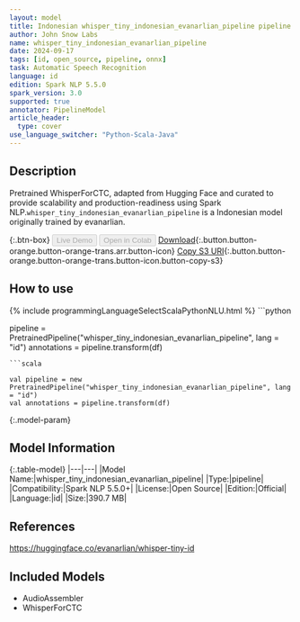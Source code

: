 ```yaml
---
layout: model
title: Indonesian whisper_tiny_indonesian_evanarlian_pipeline pipeline WhisperForCTC from evanarlian
author: John Snow Labs
name: whisper_tiny_indonesian_evanarlian_pipeline
date: 2024-09-17
tags: [id, open_source, pipeline, onnx]
task: Automatic Speech Recognition
language: id
edition: Spark NLP 5.5.0
spark_version: 3.0
supported: true
annotator: PipelineModel
article_header:
  type: cover
use_language_switcher: "Python-Scala-Java"
---
```


## Description

Pretrained WhisperForCTC, adapted from Hugging Face and curated to provide scalability and production-readiness using Spark NLP.`whisper_tiny_indonesian_evanarlian_pipeline` is a Indonesian model originally trained by evanarlian.

{:.btn-box}
<button class="button button-orange" disabled>Live Demo</button>
<button class="button button-orange" disabled>Open in Colab</button>
[Download](https://s3.amazonaws.com/auxdata.johnsnowlabs.com/public/models/whisper_tiny_indonesian_evanarlian_pipeline_id_5.5.0_3.0_1726542371620.zip){:.button.button-orange.button-orange-trans.arr.button-icon}
[Copy S3 URI](s3://auxdata.johnsnowlabs.com/public/models/whisper_tiny_indonesian_evanarlian_pipeline_id_5.5.0_3.0_1726542371620.zip){:.button.button-orange.button-orange-trans.button-icon.button-copy-s3}

## How to use



<div class="tabs-box" markdown="1">
{% include programmingLanguageSelectScalaPythonNLU.html %}
```python

pipeline = PretrainedPipeline("whisper_tiny_indonesian_evanarlian_pipeline", lang = "id")
annotations =  pipeline.transform(df)   

```
```scala

val pipeline = new PretrainedPipeline("whisper_tiny_indonesian_evanarlian_pipeline", lang = "id")
val annotations = pipeline.transform(df)

```
</div>

{:.model-param}
## Model Information

{:.table-model}
|---|---|
|Model Name:|whisper_tiny_indonesian_evanarlian_pipeline|
|Type:|pipeline|
|Compatibility:|Spark NLP 5.5.0+|
|License:|Open Source|
|Edition:|Official|
|Language:|id|
|Size:|390.7 MB|

## References

https://huggingface.co/evanarlian/whisper-tiny-id

## Included Models

- AudioAssembler
- WhisperForCTC